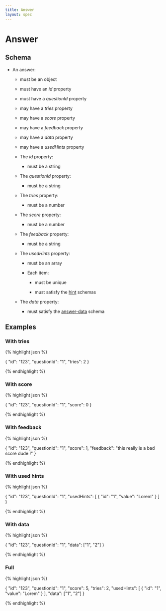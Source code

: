 ```yaml
---
title: Answer
layout: spec
---
```


# Answer

## Schema

* An answer:

  * must be an object

  * must have an *id* property

  * must have a *questionId* property

  * may have a *tries* property

  * may have a *score* property

  * may have a *feedback* property

  * may have a *data* property

  * may have a *usedHints* property

  * The *id* property:

    * must be a string

  * The *questionId* property:

    * must be a string

  * The *tries* property:

    * must be a number

  * The *score* property:

    * must be a number

  * The *feedback* property:

    * must be a string

  * The *usedHints* property:

    * must be an array

    * Each item:

      * must be unique

      * must satisfy the [hint](hint.html) schemas

  * The *data* property:

    * must satisfy the [answer-data](answer-data.html) schema

## Examples

### With tries

{% highlight json %}

{
  "id": "123",
  "questionId": "1",
  "tries": 2
}


{% endhighlight %}

### With score

{% highlight json %}

{
  "id": "123",
  "questionId": "1",
  "score": 0
}


{% endhighlight %}

### With feedback

{% highlight json %}

{
  "id": "123",
  "questionId": "1",
  "score": 1,
  "feedback": "this really is a bad score dude !"
}


{% endhighlight %}

### With used hints

{% highlight json %}

{
  "id": "123",
  "questionId": "1",
  "usedHints": [
    {
      "id": "1",
      "value": "Lorem"
    }
  ]
}


{% endhighlight %}

### With data

{% highlight json %}

{
  "id": "123",
  "questionId": "1",
  "data": ["1", "2"]
}


{% endhighlight %}

### Full

{% highlight json %}

{
  "id": "123",
  "questionId": "1",
  "score": 5,
  "tries": 2,
  "usedHints": [
    {
      "id": "1",
      "value": "Lorem"
    }
  ],
  "data": ["1", "2"]
}


{% endhighlight %}

